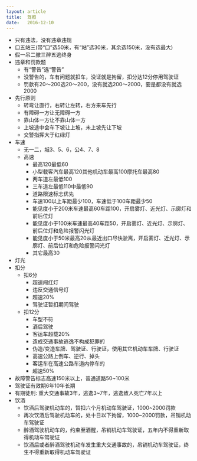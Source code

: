 ```yaml
---
layout: article
title:  驾照
date:   2016-12-10
---
```


* 只有违法，没有违章违规
* 口五站三(带“口”选50米，有“站”选30米，其余选150米，没有选最大)
* 假一吊二撤三醉五逃终身
* 违章和罚款题
    * 有“警告”选“警告”
    * 没警告的，车有问题就扣车，没证就是拘留，扣分达12分停用驾驶证
    * 罚款有20～200选20～200，没有就选200～2000，要是都没有就选2000
* 先行原则
    * 转弯让直行，右转让左转，右方来车先行
    * 有障碍一方让无障碍一方
    * 靠山体一方让不靠山体一方
    * 上坡途中会车下坡让上坡，未上坡先让下坡
    * 交警指挥大于红绿灯
* 车速
    * 无一二，城3、5、6，公4、7、8
    * 高速
        * 最高120最低60
        * 小型载客汽车最高120其他机动车最高100摩托车最高80
        * 两车道左最低100
        * 三车道左最低110中最低90
        * 道路限速标志优先
        * 车速100以上车距最少100，车速低于100车距最少50
        * 能见度小于200米车速最高60车距100，开启雾灯、近光灯、示廓灯和前后位灯
        * 能见度小于100米车速最高40车距50，开启雾灯、近光灯、示廓灯、前后位灯和危险报警闪光灯
        * 能见度小于50米最高20从最近出口尽快驶离，开启雾灯、近光灯、示廓灯、前后位灯和危险报警闪光灯
        * 其它最高30
* 灯光
* 扣分
    * 扣6分
        * 超速闯红灯
        * 违反交通信号灯
        * 超速20%
        * 驾驶证暂扣期间驾驶
    * 扣12分
        * 车型不符
        * 酒后驾驶
        * 客运车超载20%
        * 造成交通事故逃逸不构成犯罪的
        * 伪造/变造车牌、驾驶证、行驶证，使用其它机动车车牌、行驶证
        * 高速公路上倒车、逆行、掉头
        * 客运车在高速公路车道内停车的
        * 超速50%
* 故障警告标志高速150米以上，普通道路50~100米
* 驾驶证有效期6年10年长期
* 有期徒刑: 重大交通事故3年，逃逸3~7年，逃逸致人死亡7年以上
* 饮酒
    * 饮酒后驾驶机动车的，暂扣六个月机动车驾驶证，1000~2000罚款
    * 再次饮酒后驾驶机动车的，处十日以下拘留，1000~2000罚款，吊销机动车驾驶证
    * 醉酒驾驶机动车的，约束至酒醒，吊销机动车驾驶证，五年内不得重新取得机动车驾驶证
    * 饮酒后或者醉酒驾驶机动车发生重大交通事故的，吊销机动车驾驶证，终生不得重新取得机动车驾驶证
